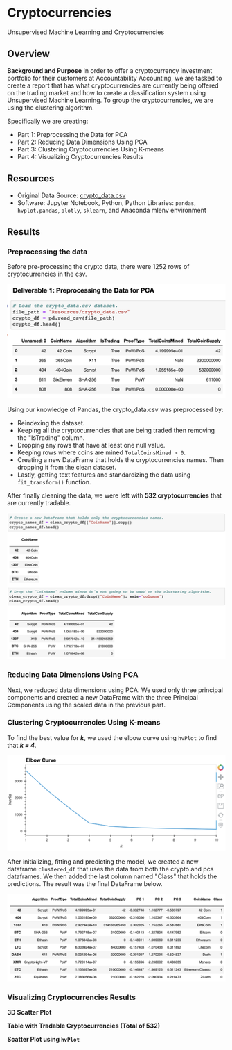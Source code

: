# Cryptocurrencies
Unsupervised Machine Learning and Cryptocurrencies

## Overview 
**Background and Purpose**
In order to offer a cryptocurrency investment portfolio for their customers at Accountability Accounting, we are tasked to create a report that has what cryptocurrencies are currently being offered on the trading market and how to create a classification system using Unsupervised Machine Learning. To group the cryptocurrencies, we are using the clustering algorithm.

Specifically we are creating: 
- Part 1: Preprocessing the Data for PCA
- Part 2: Reducing Data Dimensions Using PCA
- Part 3: Clustering Cryptocurrencies Using K-means
- Part 4: Visualizing Cryptocurrencies Results

## Resources 
- Original Data Source: [crypto_data.csv](https://github.com/meghanhkoon/Cryptocurrencies/commit/f8833afdef808b41db08aaf77dea5fb32a484f30)
- Software: Jupyter Notebook, Python, Python Libraries: ```pandas```, ```hvplot.pandas```, ```plotly```, ```sklearn```, and Anaconda mlenv environment


## Results 
### Preprocessing the data 
Before pre-processing the crypto data, there were 1252 rows of cryptocurrencies in the csv. 

![preprocess.png](Images/preprocess.png) 

Using our knowledge of Pandas, the crypto_data.csv was preprocessed by: 
- Reindexing the dataset.
- Keeping all the cryptocurrencies that are being traded then removing the "IsTrading" column.
- Dropping any rows that have at least one null value.
- Keeping rows where coins are mined ```TotalCoinsMined > 0```.
- Creating a new DataFrame that holds the cryptocurrencies names. Then dropping it from the clean dataset.
- Lastly, getting text features and standardizing the data using ```fit_transform()``` function.

After finally cleaning the data, we were left with **532 cryptocurrencies** that are currently tradable. 

![preprocess2.png](Images/preprocess2.png) 


### Reducing Data Dimensions Using PCA
Next, we reduced data dimensions using PCA. We used only three principal components and created a new DataFrame with the three Principal Components using the scaled data in the previous part. 


### Clustering Cryptocurrencies Using K-means
To find the best value for ***k***, we used the elbow curve using ```hvPlot``` to find that ***k = 4***.

![elbowcurve.png](Images/elbowcurve.png) 

After initializing, fitting and predicting the model, we created a new dataframe ```clustered_df``` that uses the data from both the crypto and pcs dataframes. We then added the last column named "Class" that holds the predictions. The result was the final DataFrame below. 

![clustered_df.png](Images/clustered_df.png) 


### Visualizing Cryptocurrencies Results
**3D Scatter Plot**

**Table with Tradable Cryptocurrencies (Total of 532)**

**Scatter Plot using ```hvPlot```**

